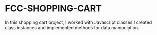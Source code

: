 # FCC-SHOPPING-CART
In this shopping cart project, I worked with Javascript classes.I created class instances and implemented methods for data manipulation.
